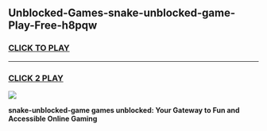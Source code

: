 
## Unblocked-Games-snake-unblocked-game-Play-Free-h8pqw
<h3>
<a href="https://premium76.site?title=snake-unblocked-game&ref=20A">CLICK TO PLAY</a></h3>
<hr>

<h3>
<a href="https://premium76.site?title=snake-unblocked-game&ref=20A">CLICK 2 PLAY</a>
  
</h3>

<a href="https://premium76.site?title=snake-unblocked-game&ref=20A"><img src="https://clearcache.store/games.png"></a>


**snake-unblocked-game games unblocked: Your Gateway to Fun and Accessible Online Gaming**
